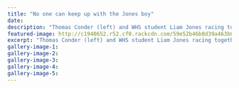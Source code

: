 ```yaml
---
title: "No one can keep up with the Jones boy"
date: 
description: "Thomas Conder (left) and WHS student Liam Jones racing together alongside Kowhai Park during the Gavin Collins Half Marathon on Saturday..."
featured-image: http://c1940652.r52.cf0.rackcdn.com/59e52b46b8d39a463b000350/Liam-Jones-half-marathon-in-WU-chron-Oct.jpg
excerpt: "Thomas Conder (left) and WHS student Liam Jones racing together alongside Kowhai Park during the Gavin Collins Half Marathon on Saturday."
gallery-image-1: 
gallery-image-2: 
gallery-image-3: 
gallery-image-4: 
gallery-image-5: 
---
```


